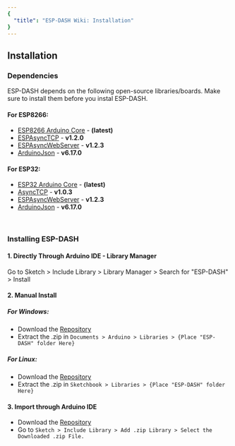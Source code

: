 ```yaml
---
{
  "title": "ESP-DASH Wiki: Installation"
}
---
```

## Installation

### Dependencies
ESP-DASH depends on the following open-source libraries/boards. Make sure to install them before you instal ESP-DASH.

#### For ESP8266:
- [ESP8266 Arduino Core](https://github.com/esp8266/Arduino) - **(latest)**
- [ESPAsyncTCP](https://github.com/me-no-dev/ESPAsyncTCP) - **v1.2.0**
- [ESPAsyncWebServer](https://github.com/me-no-dev/ESPAsyncWebServer) - **v1.2.3**
- [ArduinoJson](https://github.com/bblanchon/ArduinoJson) - **v6.17.0**

#### For ESP32:
- [ESP32 Arduino Core](https://github.com/espressif/arduino-esp32) - **(latest)**
- [AsyncTCP](https://github.com/me-no-dev/AsyncTCP) - **v1.0.3**
- [ESPAsyncWebServer](https://github.com/me-no-dev/ESPAsyncWebServer) - **v1.2.3**
- [ArduinoJson](https://github.com/bblanchon/ArduinoJson) - **v6.17.0**

<br>

### Installing ESP-DASH 

#### 1. Directly Through Arduino IDE - Library Manager

Go to Sketch > Include Library > Library Manager > Search for "ESP-DASH" > Install


#### 2. Manual Install

##### For Windows:
- Download the [Repository](https://github.com/ayushsharma82/ESP-DASH/archive/master.zip)
- Extract the .zip in `Documents > Arduino > Libraries > {Place "ESP-DASH" folder Here}`

##### For Linux:
- Download the [Repository](https://github.com/ayushsharma82/ESP-DASH/archive/master.zip) 
- Extract the .zip in `Sketchbook > Libraries > {Place "ESP-DASH" folder Here}`


#### 3. Import through Arduino IDE

- Download the [Repository](https://github.com/ayushsharma82/ESP-DASH/archive/master.zip)
- Go to `Sketch > Include Library > Add .zip Library > Select the Downloaded .zip File.`
